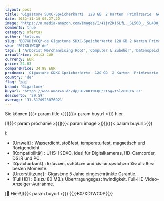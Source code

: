 ```yaml
---
layout: post
title: 'Gigastone SDXC-Speicherkarte  128 GB  2 Karten  Primärserie  Geschwindigkeit 80 MB/s  kompatibel mit Fotos  Videos  Musik  Camcorder  PC  U1 UHS-I  Klasse 10  für UHD Video  mit 2 Mini-Hüllen'
date: 2023-11-18 08:37:35
image: 'https://m.media-amazon.com/images/I/41jrZKI6LfL._SL500_._SL400_.jpg'
comments: true
category: ofertas
author: 'tole.es'
slug: 'B07XD1WCQP-de Gigastone SDXC-Speicherkarte 128 GB 2 Karten Primärserie...'
sku: 'B07XD1WCQP-de'
tags: [ 'Arborist Merchandising Root','Computer & Zubehör','Datenspeicher','Externe Datenspeicher','IT-Zubehör','Mengenrabatte auf ausgewählte Produkte','SecureDigital-Cards','Self Service','Special Features Stores','Speicherkarten','Stores','e26659c6-d1cd-45cb-800b-2f9b432b8572_0','e26659c6-d1cd-45cb-800b-2f9b432b8572_8801','gigastone','🇩🇪', ]
actualPrice: 24.63 EUR
currency: EUR
price: 24.63
comparePrice: 34.98 EUR
prodname: 'Gigastone SDXC-Speicherkarte  128 GB  2 Karten  Primärserie  Geschwindigkeit 80 MB/s  kompatibel mit Fotos  Videos  Musik  Camcorder  PC  U1 UHS-I  Klasse 10  für UHD Video  mit 2 Mini-Hüllen'
country: 'de'
flag: '🇩🇪'
brand: 'Gigastone'
buyurl: 'https://www.amazon.de/dp/B07XD1WCQP/?tag=tolees0ca-21'
descuento: '29.59'
average: '31.5126923076923'
---
```


Sie können [{{< param title >}}]({{< param buyurl >}}) hier:

[![{{< param prodname >}}]({{< param image >}})]({{< param buyurl >}})

ℹ️:

- [Umwelt] : Wasserdicht, stoßfest, temperaturfest, magnetisch und Röntgendicht.
- [Kompatibilität] : UHS-I SDXC, ideal für Digitalkameras, HD-Camcorder, DSLR und PC.
- [Speicherbank] : Erfassen, schätzen und sicher speichern Sie alle Ihre besten Momente.
- [Unterstützung] : Gigastone 5 Jahre eingeschränkte Garantie.
- [Full HD] : Bis zu 80 MB/s Übertragungsgeschwindigkeit. Full-HD-Video-Anzeige/-Aufnahme.

[🛒 Hier!!]({{< param buyurl >}})
{{<world>}}B07XD1WCQP{{</world>}}
